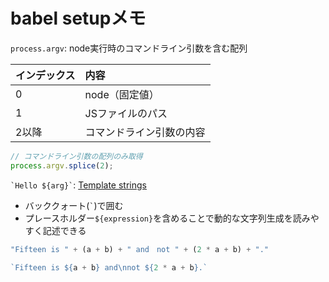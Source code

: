 # babel setupメモ

`process.argv`:
node実行時のコマンドライン引数を含む配列

インデックス|	内容
:---------|:----------
0         |node（固定値）
1         |JSファイルのパス
2以降      |コマンドライン引数の内容

~~~ js
// コマンドライン引数の配列のみ取得
process.argv.splice(2);
~~~

`` `Hello ${arg}` ``: [Template strings](https://developer.mozilla.org/ja/docs/Web/JavaScript/Reference/template_strings)

* バッククォート(`` ` ``)で囲む
* プレースホルダー`${expression}`を含めることで動的な文字列生成を読みやすく記述できる

~~~ js
"Fifteen is " + (a + b) + " and　not " + (2 * a + b) + "."
~~~

~~~ js
`Fifteen is ${a + b} and\nnot ${2 * a + b}.`
~~~
